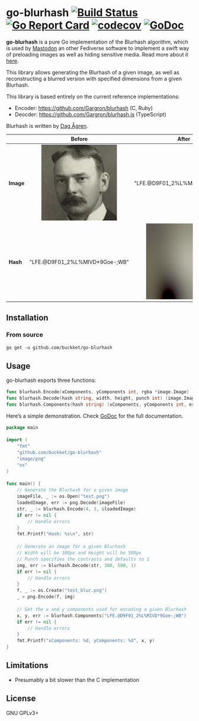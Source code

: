 # go-blurhash [![Build Status](https://travis-ci.org/buckket/go-blurhash.svg)](https://travis-ci.org/buckket/go-blurhash) [![Go Report Card](https://goreportcard.com/badge/github.com/buckket/go-blurhash)](https://goreportcard.com/report/github.com/buckket/go-blurhash) [![codecov](https://codecov.io/gh/buckket/go-blurhash/branch/master/graph/badge.svg)](https://codecov.io/gh/buckket/go-blurhash) [![GoDoc](https://godoc.org/github.com/buckket/go-blurhash?status.svg)](https://godoc.org/github.com/buckket/go-blurhash)

**go-blurhash** is a pure Go implementation of the Blurhash algorithm, which is used by
[Mastodon](https://github.com/tootsuite/mastodon) an other Fediverse software to implement a swift way of preloading images as well
as hiding sensitive media. Read more about it [here](https://blog.joinmastodon.org/2019/05/improving-support-for-adult-content-on-mastodon/).

This library allows generating the Blurhash of a given image, as well as
reconstructing a blurred version with specified dimensions from a given Blurhash.

This library is based entirely on the current reference implementations:
- Encoder: https://github.com/Gargron/blurhash (C, Ruby)
- Deocder: https://github.com/Gargron/blurhash.js (TypeScript)

Blurhash is written by [Dag Ågren](https://github.com/DagAgren).

|            | Before                         | After                          |
| ---------- |:------------------------------:| :-----------------------------:|
| **Image**  | ![alt text][test]              | "LFE.@D9F01_2%L%MIVD*9Goe-;WB" |
| **Hash**   | "LFE.@D9F01_2%L%MIVD*9Goe-;WB" | ![alt text][test_blur]

[test]: test.png "Blurhash example input."
[test_blur]: test_blur.png "Blurhash example output"

## Installation

### From source

    go get -u github.com/buckket/go-blurhash

## Usage

go-blurhash exports three functions:
```go
func blurhash.Encode(xComponents, yComponents int, rgba *image.Image) (string, error)
func blurhash.Decode(hash string, width, height, punch int) (image.Image, error)
func blurhash.Components(hash string) (xComponents, yComponents int, err error)
```

Here’s a simple demonstration. Check [GoDoc](https://godoc.org/github.com/buckket/go-blurhash) for the full documentation.

```go
package main

import (
	"fmt"
	"github.com/buckket/go-blurhash"
	"image/png"
	"os"
)

func main() {
	// Generate the Blurhash for a given image
	imageFile, _ := os.Open("test.png")
	loadedImage, err := png.Decode(imageFile)
	str, _ := blurhash.Encode(4, 3, &loadedImage)
	if err != nil {
		// Handle errors
	}
	fmt.Printf("Hash: %s\n", str)

	// Generate an image for a given Blurhash
	// Width will be 300px and Height will be 500px
	// Punch specifies the contrasts and defaults to 1
	img, err := blurhash.Decode(str, 300, 500, 1)
	if err != nil {
		// Handle errors
	}
	f, _ := os.Create("test_blur.png")
	_ = png.Encode(f, img)
	
	// Get the x and y components used for encoding a given Blurhash
	x, y, err := blurhash.Components("LFE.@D9F01_2%L%MIVD*9Goe-;WB")
	if err != nil {
		// Handle errors
	}
	fmt.Printf("xComponents: %d, yComponents: %d", x, y)
}
```

## Limitations

- Presumably a bit slower than the C implementation

## License

 GNU GPLv3+
 